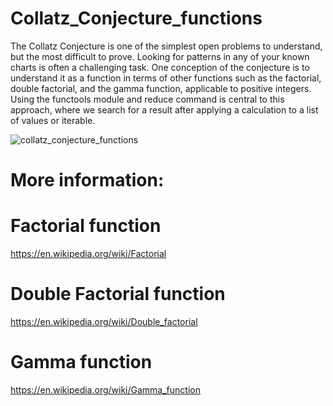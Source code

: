 # Collatz_Conjecture_functions
The Collatz Conjecture is one of the simplest open problems to understand, but the most difficult to prove. Looking for patterns in any of your known charts is often a challenging task. One conception of the conjecture is to understand it as a function in terms of other functions such as the factorial, double factorial, and the gamma function, applicable to positive integers. Using the functools module and reduce command is central to this approach, where we search for a result after applying a calculation to a list of values or iterable.

![collatz_conjecture_functions](https://user-images.githubusercontent.com/93230178/225809457-9a5f24a1-9a9e-431a-8c70-3d3a4212d2cc.png)




# More information:

# Factorial function
https://en.wikipedia.org/wiki/Factorial

# Double Factorial function
https://en.wikipedia.org/wiki/Double_factorial

# Gamma function
https://en.wikipedia.org/wiki/Gamma_function
